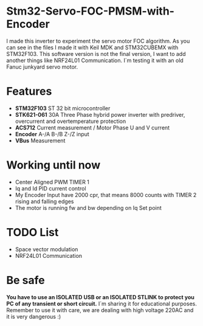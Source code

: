 # Stm32-Servo-FOC-PMSM-with-Encoder
I made this inverter to experiment the servo motor FOC algorithm. As you can see in the files I made it with Keil MDK and STM32CUBEMX with STM32F103. This software version is not the final version, I want to add another things like NRF24L01 Communication.
I´m testing it with an old Fanuc junkyard servo motor.

# Features
- **STM32F103** ST 32 bit microcontroller
- **STK621-061** 30A Three Phase hybrid power inverter with predriver, overcurrent and overtemperature protection
- **ACS712** Current measurement / Motor Phase U and V current
- **Encoder** A-/A B-/B Z-/Z input
- **VBus** Measurement

# Working until now
- Center Aligned PWM TIMER 1
- Iq and Id PID current control
- My Encoder Input have 2000 cpr, that means 8000 counts with TIMER 2 rising and falling edges
- The motor is running fw and bw depending on Iq Set point


# TODO List
- Space vector modulation
- NRF24L01 Communication

# Be safe
**You have to use an ISOLATED USB or an ISOLATED STLINK to protect you PC of any transient or short circuit.**
I´m sharing it for educational purposes.
Remember to use it with care, we are dealing with high voltage 220AC and it is very dangerous :)

